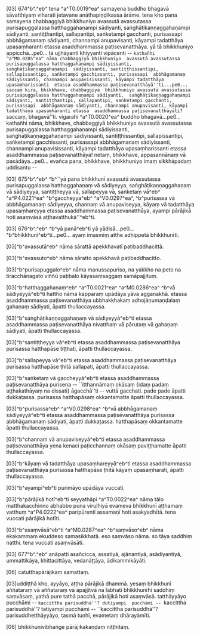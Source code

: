 [03] 674^b^.^eb^ tena ^a^T0.0019^ea^ samayena buddho bhagavā sāvatthiyaṃ viharati jetavane anāthapiṇḍikassa ārāme.  tena kho pana samayena chabbaggiyā bhikkhuniyo avassutā avassutassa purisapuggalassa  hatthaggahaṇampi sādiyanti, saṅghāṭikaṇṇaggahaṇampi sādiyanti, santiṭṭhantipi, sallapantipi,  saṅketampi gacchanti, purisassapi abbhāgamanaṃ sādiyanti, channampi anupavisanti, kāyampi  tadatthāya upasaṃharanti etassa asaddhammassa paṭisevanatthāya. yā tā bhikkhuniyo appicchā...pe0...  tā ujjhāyanti khiyyanti vipācenti -- ``kathañhi ^a^M0.0285^ea^ nāma chabbaggiyā bhikkhuniyo  avassutā avassutassa purisapuggalassa hatthaggahaṇampi sādiyissanti, saṅghāṭikaṇṇaggahaṇampi  sādiyissanti, santiṭṭhissantipi, sallapissantipi, saṅketampi gacchissanti, purisassapi  abbhāgamanaṃ sādiyissanti, channampi anupavisissanti, kāyampi tadatthāya upasaṃharissanti  etassa asaddhammassa paṭisevanatthāyā''ti...pe0... saccaṃ kira, bhikkhave, chabbaggiyā  bhikkhuniyo avassutā avassutassa purisapuggalassa hatthaggahaṇampi sādiyanti,  saṅghāṭikaṇṇaggahaṇampi sādiyanti, santiṭṭhantipi, sallapantipi, saṅketampi gacchanti, purisassapi  abbhāgamanaṃ sādiyanti, channampi anupavisanti, kāyampi tadatthāya upasaṃharanti etassa  asaddhammassa paṭisevanatthāyāti? ``saccaṃ, bhagavā''ti. vigarahi ^a^T0.0020^ea^ buddho bhagavā...pe0...  kathañhi nāma, bhikkhave, chabbaggiyā bhikkhuniyo avassutā avassutassa purisapuggalassa  hatthaggahaṇampi sādiyissanti, saṅghāṭikaṇṇaggahaṇampi sādiyissanti, santiṭṭhissantipi,  sallapissantipi, saṅketampi gacchissanti, purisassapi abbhāgamanaṃ sādiyissanti, channampi  anupavisissanti, kāyampi tadatthāya upasaṃharissanti etassa asaddhammassa paṭisevanatthāya!  netaṃ, bhikkhave, appasannānaṃ vā pasādāya...pe0... evañca pana, bhikkhave, bhikkhuniyo  imaṃ sikkhāpadaṃ uddisantu --

[03] 675^b^.^eb^ ^b^``yā pana bhikkhunī avassutā avassutassa purisapuggalassa hatthaggahaṇaṃ  vā sādiyeyya, saṅghāṭikaṇṇaggahaṇaṃ vā sādiyeyya, santiṭṭheyya vā, sallapeyya  vā, saṅketaṃ vā^eb^ ^a^P4.0221^ea^ ^b^gaccheyya^eb^ ^a^V0.0297^ea^, ^b^purisassa vā abbhāgamanaṃ sādiyeyya,  channaṃ vā anupaviseyya, kāyaṃ vā tadatthāya upasaṃhareyya etassa asaddhammassa  paṭisevanatthāya, ayampi pārājikā hoti asaṃvāsā aṭṭhavatthukā''^eb^ti.

[03] 676^b^.^eb^ ^b^yā panā^eb^ti yā yādisā...pe0... ^b^bhikkhunī^eb^ti...pe0... ayaṃ imasmiṃ  atthe adhippetā bhikkhunīti.

[03]^b^avassutā^eb^ nāma sārattā apekkhavatī paṭibaddhacittā.

[03]^b^avassuto^eb^ nāma sāratto apekkhavā paṭibaddhacitto.

[03]^b^purisapuggalo^eb^ nāma manussapuriso, na yakkho na peto na tiracchānagato viññū  paṭibalo kāyasaṃsaggaṃ samāpajjituṃ.

[03]^b^hatthaggahaṇaṃ^eb^ ^a^T0.0021^ea^ ^a^M0.0286^ea^ ^b^vā sādiyeyyā^eb^ti hattho nāma kapparaṃ upādāya yāva agganakhā.  etassa asaddhammassa paṭisevanatthāya ubbhakkhakaṃ adhojāṇumaṇḍalaṃ gahaṇaṃ sādiyati, āpatti  thullaccayassa.

[03]^b^saṅghāṭikaṇṇaggahaṇaṃ vā sādiyeyyā^eb^ti etassa asaddhammassa paṭisevanatthāya nivatthaṃ vā  pārutaṃ vā gahaṇaṃ sādiyati, āpatti thullaccayassa.

[03]^b^santiṭṭheyya vā^eb^ti etassa asaddhammassa paṭisevanatthāya purisassa hatthapāse tiṭṭhati,  āpatti thullaccayassa.

[03]^b^sallapeyya vā^eb^ti etassa asaddhammassa paṭisevanatthāya purisassa hatthapāse ṭhitā sallapati,  āpatti thullaccayassa.

[03]^b^saṅketaṃ vā gaccheyyā^eb^ti etassa asaddhammassa paṭisevanatthāya purisena --  ``itthannāmaṃ okāsaṃ {idaṃ padaṃ aṭṭhakathāyaṃ na dissati}  āgacchā''ti -- vuttā gacchati. pade pade āpatti dukkaṭassa. purisassa hatthapāsaṃ  okkantamatte āpatti thullaccayassa.

[03]^b^purisassa^eb^ ^a^V0.0298^ea^ ^b^vā abbhāgamanaṃ sādiyeyyā^eb^ti etassa asaddhammassa paṭisevanatthāya purisassa  abbhāgamanaṃ sādiyati, āpatti dukkaṭassa. hatthapāsaṃ okkantamatte āpatti thullaccayassa.

[03]^b^channaṃ vā anupaviseyyā^eb^ti etassa asaddhammassa paṭisevanatthāya yena kenaci paṭicchannaṃ  okāsaṃ paviṭṭhamatte āpatti thullaccayassa.

[03]^b^kāyaṃ vā tadatthāya upasaṃhareyyā^eb^ti etassa asaddhammassa paṭisevanatthāya purisassa hatthapāse  ṭhitā kāyaṃ upasaṃharati, āpatti thullaccayassa.

[03]^b^ayampī^eb^ti purimāyo upādāya vuccati.

[03]^b^pārājikā hotī^eb^ti seyyathāpi ^a^T0.0022^ea^ nāma tālo matthakacchinno abhabbo puna viruḷhiyā  evameva bhikkhunī aṭṭhamaṃ vatthuṃ ^a^P4.0222^ea^ paripūrentī assamaṇī hoti asakyadhītā.  tena vuccati pārājikā hotīti.

[03]^b^asaṃvāsā^eb^ti ^a^M0.0287^ea^ ^b^saṃvāso^eb^ nāma ekakammaṃ ekuddeso samasikkhatā. eso  saṃvāso nāma. so tāya saddhiṃ natthi. tena vuccati asaṃvāsāti.

[03] 677^b^.^eb^ anāpatti asañcicca, assatiyā, ajānantiyā, asādiyantiyā, ummattikāya,  khittacittāya, vedanāṭṭāya, ādikammikāyāti.

[06] catutthapārājikaṃ samattaṃ.

[03]uddiṭṭhā kho, ayyāyo, aṭṭha pārājikā dhammā. yesaṃ bhikkhunī aññataraṃ vā aññataraṃ  vā āpajjitvā na labhati bhikkhunīhi saddhiṃ saṃvāsaṃ, yathā pure tathā pacchā, pārājikā  hoti asaṃvāsā. tatthāyyāyo pucchāmi -- ``kaccittha parisuddhā''? dutiyampi  pucchāmi -- ``kaccittha parisuddhā''? tatiyampi pucchāmi -- ``kaccittha parisuddhā''?  parisuddhetthāyyāyo, tasmā tuṇhī, evametaṃ dhārayāmīti.

[06] bhikkhunivibhaṅge pārājikakaṇḍaṃ niṭṭhitaṃ.